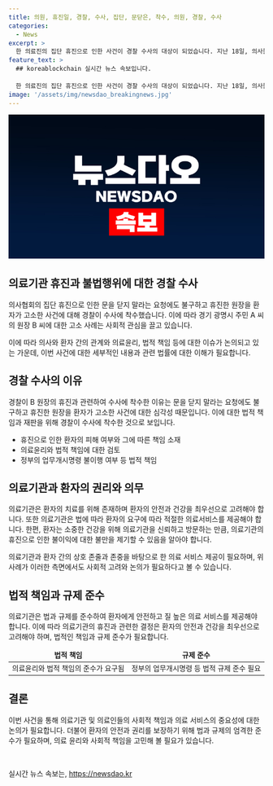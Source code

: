 ```yaml
---
title: 의원, 휴진일, 경찰, 수사, 집단, 문닫은, 착수, 의원, 경찰, 수사
categories:
  - News
excerpt: >
  한 의료진의 집단 휴진으로 인한 사건이 경찰 수사의 대상이 되었습니다. 지난 18일, 의사들의 공동 휴진으로 인해 환자가 의료 서비스를 받지 못해 원장이 고소를 받았습니다. 환자는 응급 진료를 받지 못한 채 휴진한 원장에게 법적 처벌을 요구했고, 경찰은 업무개시명령 위반 여부를 조사 중입니다.
feature_text: >
  ## koreablockchain 실시간 뉴스 속보입니다.

  한 의료진의 집단 휴진으로 인한 사건이 경찰 수사의 대상이 되었습니다. 지난 18일, 의사들의 공동 휴진으로 인해 환자가 의료 서비스를 받지 못해 원장이 고소를 받았습니다. 환자는 응급 진료를 받지 못한 채 휴진한 원장에게 법적 처벌을 요구했고, 경찰은 업무개시명령 위반 여부를 조사 중입니다.
image: '/assets/img/newsdao_breakingnews.jpg'
---
```


<p><img src="/assets/img/newsdao_breakingnews.jpg" alt="koreablockchain 속보" /></p>

<h2 data-ke-size="size26">의료기관 휴진과 불법행위에 대한 경찰 수사</h2>

<p>의사협회의 집단 휴진으로 인한 문을 닫지 말라는 요청에도 불구하고 휴진한 원장을 환자가 고소한 사건에 대해 경찰이 수사에 착수했습니다. 이에 따라 경기 광명시 주민 A 씨의 원장 B 씨에 대한 고소 사례는 사회적 관심을 끌고 있습니다.</p>

<p data-ke-size="size16">이에 따라 의사와 환자 간의 관계와 의료윤리, 법적 책임 등에 대한 이슈가 논의되고 있는 가운데, 이번 사건에 대한 세부적인 내용과 관련 법률에 대한 이해가 필요합니다.</p>

<h2 data-ke-size="size24">경찰 수사의 이유</h2>

<p>경찰이 B 원장의 휴진과 관련하여 수사에 착수한 이유는 문을 닫지 말라는 요청에도 불구하고 휴진한 원장을 환자가 고소한 사건에 대한 심각성 때문입니다. 이에 대한 법적 책임과 재판을 위해 경찰이 수사에 착수한 것으로 보입니다.</p>

<ul>
<li>휴진으로 인한 환자의 피해 여부와 그에 따른 책임 소재</li>
<li>의료윤리와 법적 책임에 대한 검토</li>
<li>정부의 업무개시명령 불이행 여부 등 법적 책임</li>
</ul>

<h2 data-ke-size="size24">의료기관과 환자의 권리와 의무</h2>

<p>의료기관은 환자의 치료를 위해 존재하며 환자의 안전과 건강을 최우선으로 고려해야 합니다. 또한 의료기관은 법에 따라 환자의 요구에 따라 적절한 의료서비스를 제공해야 합니다. 한편, 환자는 소중한 건강을 위해 의료기관을 신뢰하고 방문하는 만큼, 의료기관의 휴진으로 인한 불이익에 대한 불만을 제기할 수 있음을 알아야 합니다.</p>

<p data-ke-size="size16">의료기관과 환자 간의 상호 존줄과 존중을 바탕으로 한 의료 서비스 제공이 필요하며, 위 사례가 이러한 측면에서도 사회적 고려와 논의가 필요하다고 볼 수 있습니다.</p>

<h2 data-ke-size="size24">법적 책임과 규제 준수</h2>

<p>의료기관은 법과 규제를 준수하여 환자에게 안전하고 질 높은 의료 서비스를 제공해야 합니다. 이에 따라 의료기관의 휴진과 관련한 결정은 환자의 안전과 건강을 최우선으로 고려해야 하며, 법적인 책임과 규제 준수가 필요합니다.</p>

<table>
<thead>
<tr>
<td style="text-align: center; height: 17px;"><b>법적 책임</b></td>
<td style="text-align: center; height: 17px;"><b>규제 준수</b></td>
</tr>
</thead>
<tr>
<td style="text-align: center; height: 17px;">의료윤리와 법적 책임의 준수가 요구됨</td>
<td style="text-align: center; height: 17px;">정부의 업무개시명령 등 법적 규제 준수 필요</td>
</tr>
</table>

<h2 data-ke-size="size24">결론</h2>

<p>이번 사건을 통해 의료기관 및 의료인들의 사회적 책임과 의료 서비스의 중요성에 대한 논의가 필요합니다. 더불어 환자의 안전과 권리를 보장하기 위해 법과 규제의 엄격한 준수가 필요하며, 의료 윤리와 사회적 책임을 고민해 볼 필요가 있습니다.</p>

<p data-ke-size="size16">&nbsp;</p>
실시간 뉴스 속보는, <a href="https://newsdao.kr" rel="dofollow">https://newsdao.kr</a>



